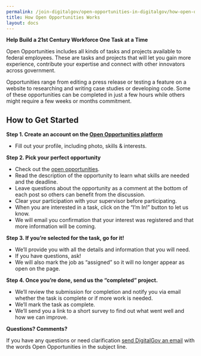```yaml
---
permalink: /join-digitalgov/open-opportunities-in-digitalgov/how-open-opportunities-works/
title: How Open Opportunities Works
layout: docs
---
```


**Help Build a 21st Century Workforce One Task at a Time**

Open Opportunities includes all kinds of tasks and projects available to federal employees. These are tasks and projects that will let you gain more experience, contribute your expertise and connect with other innovators across government.

Opportunities range from editing a press release or testing a feature on a website to researching and writing case studies or developing code. Some of these opportunities can be completed in just a few hours while others might require a few weeks or months commitment.

## How to Get Started

**Step 1. Create an account on the [Open Opportunities platform](https://openopps.digitalgov.gov/)**

  * Fill out your profile, including photo, skills & interests.

**Step 2. Pick your perfect opportunity**

  * Check out the [open opportunities](https://openopps.digitalgov.gov/tasks).
  * Read the description of the opportunity to learn what skills are needed and the deadline.
  * Leave questions about the opportunity as a comment at the bottom of each post so others can benefit from the discussion.
  * Clear your participation with your supervisor before participating.
  * When you are interested in a task, click on the “I’m In!” button to let us know.
  * We will email you confirmation that your interest was registered and that more information will be coming.

**Step 3. If you’re selected for the task, go for it!**

  * We’ll provide you with all the details and information that you will need.
  * If you have questions, ask!
  * We will also mark the job as “assigned” so it will no longer appear as open on the page.

**Step 4. Once you’re done, send us the “completed” project.**

  * We’ll review the submission for completion and notify you via email whether the task is complete or if more work is needed.
  * We’ll mark the task as complete.
  * We’ll send you a link to a short survey to find out what went well and how we can improve.

**Questions? Comments?**
  
If you have any questions or need clarification [send DigitalGov an email](mailto:digitalgov@gsa.gov) with the words Open Opportunities in the subject line.